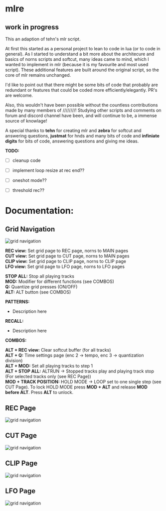 # mlre


## work in progress



This an adaption of tehn's mlr script.

At first this started as a personal project to lean to code in lua (or to code in general). As I started to understand a bit more about the architecure and basics of norns scripts and softcut, many ideas came to mind, which I wanted to implement in mlr (because it is my favourite and most used script). These additional features are built around the original script, so the core of mlr remains unchanged.

I'd like to point out that there might be some bits of code that probably are redundant or features that could be coded more efficiently/elegantly. PR's are welcome.

Also, this wouldn't have been possible without the countless contributions made by many members of ////////! Studying other scripts and comments on forum and discord channel have been, and will continue to be, a immense source of knowlage!

A special thanks to **tehn** for creating mlr and **zebra** for softcut and answering questions, **justmat** for hnds and many bits of code and **infiniate digits** for bits of code, answering questions and giving me ideas.


**TODO:**
- [ ] cleanup code
- [ ] implement loop resize at rec end??
- [ ] oneshot mode??
- [ ] threshold rec??


# Documentation:

## Grid Navigation
![grid navigation](https://github.com/sonoCircuits/mlre/blob/main/resources/grid_mlr_gridnav.png)

**REC view:** Set grid page to REC page, norns to MAIN pages  
**CUT view:** Set grid page to CUT page, norns to MAIN pages  
**CLIP view:** Set grid page to CLIP page, norns to CLIP page  
**LFO view:** Set grid page to LFO page, norns to LFO pages  

**STOP ALL:** Stop all playing tracks  
**MOD:** Modifier for different functions (see COMBOS)  
**Q:** Quantize grid presses (ON/OFF)  
**ALT:** ALT button (see COMBOS)  

**PATTERNS:**
- Description here

**RECALL:**
- Description here

**COMBOS:**

**ALT + REC view:** Clear softcut buffer (for all tracks)  
**ALT + Q:** Time settings page (enc 2 -> tempo, enc 3 -> quantization division)  
**ALT + MOD:** Set all playing tracks to step 1  
**ALT + STOP ALL:** ALTRUN -> Stopped tracks play and playing track stop (For selected tracks only (see REC Page))  
**MOD + TRACK POSITION:** HOLD MODE -> LOOP set to one single step (see CUT Page). To lock HOLD MODE press **MOD + ALT** and release **MOD before ALT**. Press **ALT** to unlock.   



## REC Page
![grid navigation](https://github.com/sonoCircuits/mlre/blob/main/resources/grid_mlr_recview.png)



## CUT Page
![grid navigation](https://github.com/sonoCircuits/mlre/blob/main/resources/grid_mlr_cutview.png)



## CLIP Page
![grid navigation](https://github.com/sonoCircuits/mlre/blob/main/resources/grid_mlr_clipview.png)



## LFO Page
![grid navigation](https://github.com/sonoCircuits/mlre/blob/main/resources/grid_mlr_lfoview.png)
